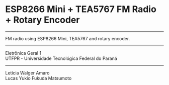 # ESP8266 Mini + TEA5767 FM Radio + Rotary Encoder  

---  

FM radio using ESP8266 Mini, TEA5767 and rotary encoder.  

---  

Eletrônica Geral 1  
UTFPR - Universidade Tecnológica Federal do Paraná  

---  

Letícia Walger Amaro  
Lucas Yukio Fukuda Matsumoto  

